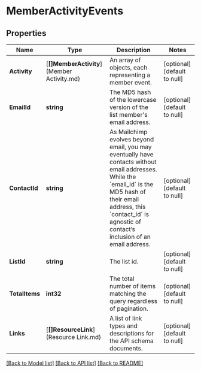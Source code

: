 # MemberActivityEvents

## Properties
Name | Type | Description | Notes
------------ | ------------- | ------------- | -------------
**Activity** | [**[]MemberActivity**](Member Activity.md) | An array of objects, each representing a member event. | [optional] [default to null]
**EmailId** | **string** | The MD5 hash of the lowercase version of the list member&#39;s email address. | [optional] [default to null]
**ContactId** | **string** | As Mailchimp evolves beyond email, you may eventually have contacts without email addresses. While the &#x60;email_id&#x60; is the MD5 hash of their email address, this &#x60;contact_id&#x60; is agnostic of contact’s inclusion of an email address. | [optional] [default to null]
**ListId** | **string** | The list id. | [optional] [default to null]
**TotalItems** | **int32** | The total number of items matching the query regardless of pagination. | [optional] [default to null]
**Links** | [**[]ResourceLink**](Resource Link.md) | A list of link types and descriptions for the API schema documents. | [optional] [default to null]

[[Back to Model list]](../README.md#documentation-for-models) [[Back to API list]](../README.md#documentation-for-api-endpoints) [[Back to README]](../README.md)


